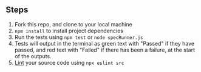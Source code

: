 Steps
-------

1. Fork this repo, and clone to your local machine
2. `npm install` to install project dependencies
3. Run the tests using `npm test` or `node specRunner.js`
4. Tests will output in the terminal as green text with "Passed" if they have passed, and red text with "Failed" if there has been a failure, at the start of the outputs.
5. [Lint](https://eslint.org/docs/user-guide/getting-started) your source code using `npx eslint src`

